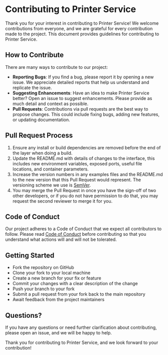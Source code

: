 # Contributing to Printer Service

Thank you for your interest in contributing to Printer Service! We welcome contributions from everyone, and we are grateful for every contribution made to the project. This document provides guidelines for contributing to Printer Service.

## How to Contribute

There are many ways to contribute to our project:

- **Reporting Bugs**: If you find a bug, please report it by opening a new issue. We appreciate detailed reports that help us understand and replicate the issue.
- **Suggesting Enhancements**: Have an idea to make Printer Service better? Open an issue to suggest enhancements. Please provide as much detail and context as possible.
- **Pull Requests**: Contributions via pull requests are the best way to propose changes. This could include fixing bugs, adding new features, or updating documentation.

## Pull Request Process

1. Ensure any install or build dependencies are removed before the end of the layer when doing a build.
2. Update the README.md with details of changes to the interface, this includes new environment variables, exposed ports, useful file locations, and container parameters.
3. Increase the version numbers in any examples files and the README.md to the new version that this Pull Request would represent. The versioning scheme we use is [SemVer](http://semver.org/).
4. You may merge the Pull Request in once you have the sign-off of two other developers, or if you do not have permission to do that, you may request the second reviewer to merge it for you.

## Code of Conduct

Our project adheres to a Code of Conduct that we expect all contributors to follow. Please read [Code of Conduct](CODE_OF_CONDUCT.md) before contributing so that you understand what actions will and will not be tolerated.

## Getting Started

- Fork the repository on GitHub
- Clone your fork to your local machine
- Create a new branch for your fix or feature
- Commit your changes with a clear description of the change
- Push your branch to your fork
- Submit a pull request from your fork back to the main repository
- Await feedback from the project maintainers

## Questions?

If you have any questions or need further clarification about contributing, please open an issue, and we will be happy to help.

Thank you for contributing to Printer Service, and we look forward to your contribution!
